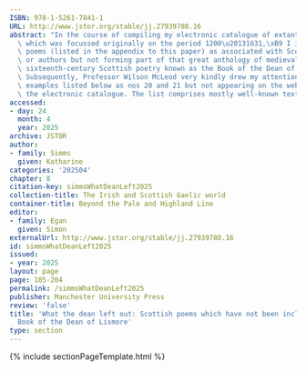 ```yaml
---
ISBN: 978-1-5261-7841-1
URL: http://www.jstor.org/stable/jj.27939780.16
abstract: "In the course of compiling my electronic catalogue of extant bardic poetry,\
  \ which was focussed originally on the period 1200\u20131631,\xB9 I identified nineteen\
  \ poems (listed in the appendix to this paper) as associated with Scottish patrons\
  \ or authors but not forming part of that great anthology of medieval and early\
  \ sixteenth-century Scottish poetry known as the Book of the Dean of Lismore.\xB2\
  \ Subsequently, Professor Wilson McLeod very kindly drew my attention to two further\
  \ examples listed below as nos 20 and 21 but not appearing on the web version of\
  \ the electronic catalogue. The list comprises mostly well-known texts,"
accessed:
- day: 24
  month: 4
  year: 2025
archive: JSTOR
author:
- family: Simms
  given: Katharine
categories: '202504'
chapter: 8
citation-key: simmsWhatDeanLeft2025
collection-title: The Irish and Scottish Gaelic world
container-title: Beyond the Pale and Highland Line
editor:
- family: Egan
  given: Simon
externalUrl: http://www.jstor.org/stable/jj.27939780.16
id: simmsWhatDeanLeft2025
issued:
- year: 2025
layout: page
page: 185-204
permalink: /simmsWhatDeanLeft2025
publisher: Manchester University Press
review: 'false'
title: 'What the dean left out: Scottish poems which have not been included in the
  Book of the Dean of Lismore'
type: section
---
```

{% include sectionPageTemplate.html %}